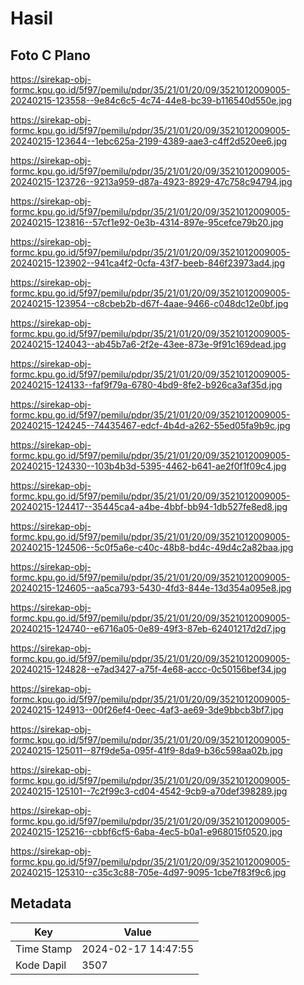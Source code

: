 # Hasil

## Foto C Plano

https://sirekap-obj-formc.kpu.go.id/5f97/pemilu/pdpr/35/21/01/20/09/3521012009005-20240215-123558--9e84c6c5-4c74-44e8-bc39-b116540d550e.jpg

https://sirekap-obj-formc.kpu.go.id/5f97/pemilu/pdpr/35/21/01/20/09/3521012009005-20240215-123644--1ebc625a-2199-4389-aae3-c4ff2d520ee6.jpg

https://sirekap-obj-formc.kpu.go.id/5f97/pemilu/pdpr/35/21/01/20/09/3521012009005-20240215-123726--9213a959-d87a-4923-8929-47c758c94794.jpg

https://sirekap-obj-formc.kpu.go.id/5f97/pemilu/pdpr/35/21/01/20/09/3521012009005-20240215-123816--57cf1e92-0e3b-4314-897e-95cefce79b20.jpg

https://sirekap-obj-formc.kpu.go.id/5f97/pemilu/pdpr/35/21/01/20/09/3521012009005-20240215-123902--941ca4f2-0cfa-43f7-beeb-846f23973ad4.jpg

https://sirekap-obj-formc.kpu.go.id/5f97/pemilu/pdpr/35/21/01/20/09/3521012009005-20240215-123954--c8cbeb2b-d67f-4aae-9466-c048dc12e0bf.jpg

https://sirekap-obj-formc.kpu.go.id/5f97/pemilu/pdpr/35/21/01/20/09/3521012009005-20240215-124043--ab45b7a6-2f2e-43ee-873e-9f91c169dead.jpg

https://sirekap-obj-formc.kpu.go.id/5f97/pemilu/pdpr/35/21/01/20/09/3521012009005-20240215-124133--faf9f79a-6780-4bd9-8fe2-b926ca3af35d.jpg

https://sirekap-obj-formc.kpu.go.id/5f97/pemilu/pdpr/35/21/01/20/09/3521012009005-20240215-124245--74435467-edcf-4b4d-a262-55ed05fa9b9c.jpg

https://sirekap-obj-formc.kpu.go.id/5f97/pemilu/pdpr/35/21/01/20/09/3521012009005-20240215-124330--103b4b3d-5395-4462-b641-ae2f0f1f09c4.jpg

https://sirekap-obj-formc.kpu.go.id/5f97/pemilu/pdpr/35/21/01/20/09/3521012009005-20240215-124417--35445ca4-a4be-4bbf-bb94-1db527fe8ed8.jpg

https://sirekap-obj-formc.kpu.go.id/5f97/pemilu/pdpr/35/21/01/20/09/3521012009005-20240215-124506--5c0f5a6e-c40c-48b8-bd4c-49d4c2a82baa.jpg

https://sirekap-obj-formc.kpu.go.id/5f97/pemilu/pdpr/35/21/01/20/09/3521012009005-20240215-124605--aa5ca793-5430-4fd3-844e-13d354a095e8.jpg

https://sirekap-obj-formc.kpu.go.id/5f97/pemilu/pdpr/35/21/01/20/09/3521012009005-20240215-124740--e6716a05-0e89-49f3-87eb-62401217d2d7.jpg

https://sirekap-obj-formc.kpu.go.id/5f97/pemilu/pdpr/35/21/01/20/09/3521012009005-20240215-124828--e7ad3427-a75f-4e68-accc-0c50156bef34.jpg

https://sirekap-obj-formc.kpu.go.id/5f97/pemilu/pdpr/35/21/01/20/09/3521012009005-20240215-124913--00f26ef4-0eec-4af3-ae69-3de9bbcb3bf7.jpg

https://sirekap-obj-formc.kpu.go.id/5f97/pemilu/pdpr/35/21/01/20/09/3521012009005-20240215-125011--87f9de5a-095f-41f9-8da9-b36c598aa02b.jpg

https://sirekap-obj-formc.kpu.go.id/5f97/pemilu/pdpr/35/21/01/20/09/3521012009005-20240215-125101--7c2f99c3-cd04-4542-9cb9-a70def398289.jpg

https://sirekap-obj-formc.kpu.go.id/5f97/pemilu/pdpr/35/21/01/20/09/3521012009005-20240215-125216--cbbf6cf5-6aba-4ec5-b0a1-e968015f0520.jpg

https://sirekap-obj-formc.kpu.go.id/5f97/pemilu/pdpr/35/21/01/20/09/3521012009005-20240215-125310--c35c3c88-705e-4d97-9095-1cbe7f83f9c6.jpg


## Metadata

| Key        | Value               |
| ---------- | ------------------- |
| Time Stamp | 2024-02-17 14:47:55 |
| Kode Dapil | 3507                |



